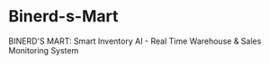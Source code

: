 # Binerd-s-Mart
BINERD'S MART: Smart Inventory AI - Real Time Warehouse &amp; Sales Monitoring System
